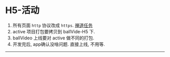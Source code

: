# H5-活动

1. 所有页面 `http` 协议改成 `https`. [禅道任务][1]
2. active 项目打包要拷贝到 ballVide-H5 下. 
3. ballVideo 上线要对 active 做不同的打包.
4. 开发完后, app确认没啥问题. 直接上线, 不用等. 



---

[1]: http://zt.98du.com/index.php?m=task&f=view&taskID=816